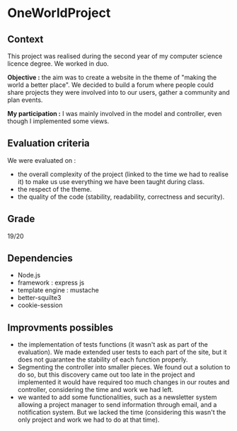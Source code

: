 # OneWorldProject

## Context
This project was realised during the second year of my computer science licence degree. We worked in duo. 

**Objective :** the aim was to create a website in the theme of "making the world a better place". We decided to build a forum where people could share projects they were involved into to our users, gather a community and plan events. 

**My participation :** I was mainly involved in the model and controller, even though I implemented some views. 

## Evaluation criteria
We were evaluated on : 

* the overall complexity of the project (linked to the time we had to realise it) to make us use everything we have been taught during class. 
* the respect of the theme. 
* the quality of the code (stability, readability, correctness and security). 

## Grade
19/20

## Dependencies

* Node.js
* framework : express js
* template engine : mustache
* better-squilte3
* cookie-session

## Improvments possibles

* the implementation of tests functions (it wasn't ask as part of the evaluation). We made extended user tests to each part of the site, but it does not guarantee the stability of each function properly. 
* Segmenting the controller into smaller pieces. We found out a solution to do so, but this discovery came out too late in the project and implemented it would have required too much changes in our routes and controller, considering the time and work we had left.
* we wanted to add some functionalities, such as a newsletter system allowing a project manager to send information through email, and a notification system. But we lacked the time (considering this wasn't the only project and work we had to do at that time).
